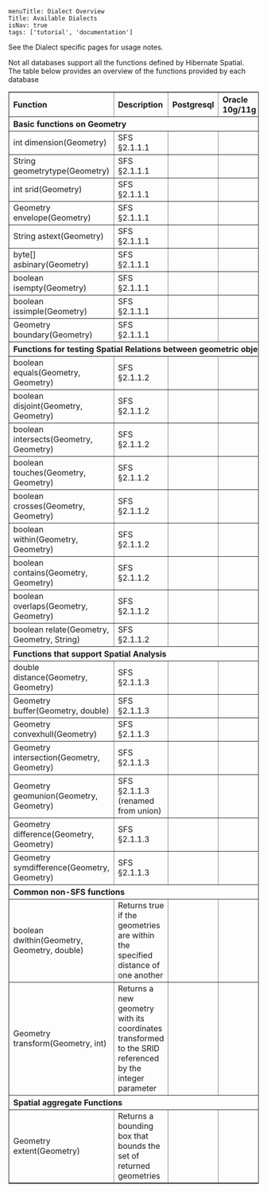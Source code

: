 ```
menuTitle: Dialect Overview
Title: Available Dialects
isNav: true
tags: ['tutorial', 'documentation']
```



See the Dialect specific pages for usage notes.

Not all databases support all the functions defined by Hibernate Spatial. The table below provides an overview of the functions provided by each database

<table align="center" border="1" class="bodyTable">
                <thead>
                    <tr class="a">
                        <th align="left">Function</th><th align="left">Description</th><th align="left">Postgresql</th><th align="left">Oracle 10g/11g</th><th align="left">MySQL</th><th align="left">SQLServer</th><th align="left">GeoDB (H2)</th>
                    </tr>
                    <tr class="b">
                        <th align="left" colspan="7">Basic functions on Geometry</th>
                    </tr>
                </thead>
                <tbody><tr class="a">
                    <td align="left">int dimension(Geometry)</td><td align="left">SFS §2.1.1.1 </td><td align="center"><span class="glyphicon glyphicon-ok-sign"></span></td><td align="center"><span class="glyphicon glyphicon-ok-sign"></span></td><td align="center"><span class="glyphicon glyphicon-ok-sign"></span></td><td align="center"><span class="glyphicon glyphicon-ok-sign"></span></td><td align="center"><span class="glyphicon glyphicon-ok-sign"></span></td>
                </tr>
                <tr class="b">
                    <td align="left">String geometrytype(Geometry)</td><td align="left">SFS §2.1.1.1 </td><td align="center"><span class="glyphicon glyphicon-ok-sign"></span></td><td align="center"><span class="glyphicon glyphicon-ok-sign"></span></td><td align="center"><span class="glyphicon glyphicon-ok-sign"></span></td><td align="center"><span class="glyphicon glyphicon-ok-sign"></span></td><td align="center"><span class="glyphicon glyphicon-ok-sign"></span></td>
                </tr>
                <tr class="a">
                    <td align="left">int srid(Geometry) </td><td align="left">SFS §2.1.1.1 </td><td align="center"><span class="glyphicon glyphicon-ok-sign"></span></td><td align="center"><span class="glyphicon glyphicon-ok-sign"></span></td><td align="center"><span class="glyphicon glyphicon-ok-sign"></span></td><td align="center"><span class="glyphicon glyphicon-ok-sign"></span></td><td align="center"><span class="glyphicon glyphicon-ok-sign"></span></td>
                </tr>
                <tr class="b">
                    <td align="left">Geometry envelope(Geometry)</td><td align="left">SFS §2.1.1.1 </td><td align="center"><span class="glyphicon glyphicon-ok-sign"></span></td><td align="center"><span class="glyphicon glyphicon-ok-sign"></span></td><td align="center"><span class="glyphicon glyphicon-ok-sign"></span></td><td align="center"><span class="glyphicon glyphicon-ok-sign"></span></td><td align="center"><span class="glyphicon glyphicon-ok-sign"></span></td>
                </tr>
                <tr class="a">
                    <td align="left">String astext(Geometry)</td><td align="left">SFS §2.1.1.1 </td><td align="center"><span class="glyphicon glyphicon-ok-sign"></span></td><td align="center"><span class="glyphicon glyphicon-ok-sign"></span></td><td align="center"><span class="glyphicon glyphicon-ok-sign"></span></td><td align="center"><span class="glyphicon glyphicon-ok-sign"></span></td><td align="center"><span class="glyphicon glyphicon-ok-sign"></span></td>
                </tr>
                <tr class="b">
                    <td align="left">byte[] asbinary(Geometry)</td><td align="left">SFS §2.1.1.1 </td><td align="center"><span class="glyphicon glyphicon-ok-sign"></span></td><td align="center"><span class="glyphicon glyphicon-ok-sign"></span></td><td align="center"><span class="glyphicon glyphicon-ok-sign"></span></td><td align="center"><span class="glyphicon glyphicon-ok-sign"></span></td><td align="center"><span class="glyphicon glyphicon-ok-sign"></span></td>
                </tr>
                <tr class="a">
                    <td align="left">boolean isempty(Geometry)</td><td align="left">SFS §2.1.1.1 </td><td align="center"><span class="glyphicon glyphicon-ok-sign"></span></td><td align="center"><span class="glyphicon glyphicon-ok-sign"></span></td><td align="center"><span class="glyphicon glyphicon-ok-sign"></span></td><td align="center"><span class="glyphicon glyphicon-ok-sign"></span></td><td align="center"><span class="glyphicon glyphicon-ok-sign"></span></td>
                </tr>
                <tr class="b">
                    <td align="left">boolean issimple(Geometry)</td><td align="left">SFS §2.1.1.1 </td><td align="center"><span class="glyphicon glyphicon-ok-sign"></span></td><td align="center"><span class="glyphicon glyphicon-ok-sign"></span></td><td align="center"><span class="glyphicon glyphicon-ok-sign"></span></td><td align="center"><span class="glyphicon glyphicon-ok-sign"></span></td><td align="center"><span class="glyphicon glyphicon-ok-sign"></span></td>
                </tr>
                <tr class="a">
                    <td align="left">Geometry boundary(Geometry)</td><td align="left">SFS §2.1.1.1 </td><td align="center"><span class="glyphicon glyphicon-ok-sign"></span></td><td align="center"><span class="glyphicon glyphicon-ok-sign"></span></td><td align="center"><span class="glyphicon glyphicon-minus-sign"></span>
               	</td><td align="center"><span class="glyphicon glyphicon-ok-sign"></span></td><td align="center"><span class="glyphicon glyphicon-ok-sign"></span>
               	</td>
                </tr>
                <tr class="b">
                        <th align="left" colspan="7">Functions for testing Spatial Relations between geometric objects</th>
                </tr>
                <tr class="a">
                    <td align="left">boolean equals(Geometry, Geometry)</td><td align="left">SFS §2.1.1.2 </td><td align="center"><span class="glyphicon glyphicon-ok-sign"></span></td><td align="center"><span class="glyphicon glyphicon-ok-sign"></span></td><td align="center"><span class="glyphicon glyphicon-ok-sign"></span></td><td align="center"><span class="glyphicon glyphicon-ok-sign"></span></td><td align="center"><span class="glyphicon glyphicon-ok-sign"></span></td>
                </tr>
                <tr class="b">
                    <td align="left">boolean disjoint(Geometry, Geometry)</td><td align="left">SFS §2.1.1.2 </td><td align="center"><span class="glyphicon glyphicon-ok-sign"></span></td><td align="center"><span class="glyphicon glyphicon-ok-sign"></span></td><td align="center"><span class="glyphicon glyphicon-ok-sign"></span></td><td align="center"><span class="glyphicon glyphicon-ok-sign"></span></td><td align="center"><span class="glyphicon glyphicon-ok-sign"></span></td>
                </tr>
                <tr class="a">
                    <td align="left">boolean intersects(Geometry, Geometry)</td><td align="left">SFS §2.1.1.2 </td><td align="center"><span class="glyphicon glyphicon-ok-sign"></span></td><td align="center"><span class="glyphicon glyphicon-ok-sign"></span></td><td align="center"><span class="glyphicon glyphicon-ok-sign"></span></td><td align="center"><span class="glyphicon glyphicon-ok-sign"></span></td><td align="center"><span class="glyphicon glyphicon-ok-sign"></span></td>
                </tr>
                <tr class="b">
                    <td align="left">boolean touches(Geometry, Geometry)</td><td align="left">SFS §2.1.1.2 </td><td align="center"><span class="glyphicon glyphicon-ok-sign"></span></td><td align="center"><span class="glyphicon glyphicon-ok-sign"></span></td><td align="center"><span class="glyphicon glyphicon-ok-sign"></span></td><td align="center"><span class="glyphicon glyphicon-ok-sign"></span></td><td align="center"><span class="glyphicon glyphicon-ok-sign"></span></td>
                </tr>
                <tr class="a">
                    <td align="left">boolean crosses(Geometry, Geometry)</td><td align="left">SFS §2.1.1.2 </td><td align="center"><span class="glyphicon glyphicon-ok-sign"></span></td><td align="center"><span class="glyphicon glyphicon-ok-sign"></span></td><td align="center"><span class="glyphicon glyphicon-ok-sign"></span></td><td align="center"><span class="glyphicon glyphicon-ok-sign"></span></td><td align="center"><span class="glyphicon glyphicon-ok-sign"></span></td>
                </tr>
                <tr class="b">
                    <td align="left">boolean within(Geometry, Geometry)</td><td align="left">SFS §2.1.1.2 </td><td align="center"><span class="glyphicon glyphicon-ok-sign"></span></td><td align="center"><span class="glyphicon glyphicon-ok-sign"></span></td><td align="center"><span class="glyphicon glyphicon-ok-sign"></span></td><td align="center"><span class="glyphicon glyphicon-ok-sign"></span></td><td align="center"><span class="glyphicon glyphicon-ok-sign"></span></td>
                </tr>
                <tr class="a">
                    <td align="left">boolean contains(Geometry, Geometry)</td><td align="left">SFS §2.1.1.2 </td><td align="center"><span class="glyphicon glyphicon-ok-sign"></span></td><td align="center"><span class="glyphicon glyphicon-ok-sign"></span></td><td align="center"><span class="glyphicon glyphicon-ok-sign"></span></td><td align="center"><span class="glyphicon glyphicon-ok-sign"></span></td><td align="center"><span class="glyphicon glyphicon-ok-sign"></span></td>
                </tr>
                <tr class="b">
                    <td align="left">boolean overlaps(Geometry, Geometry)</td><td align="left">SFS §2.1.1.2 </td><td align="center"><span class="glyphicon glyphicon-ok-sign"></span></td><td align="center"><span class="glyphicon glyphicon-ok-sign"></span></td><td align="center"><span class="glyphicon glyphicon-ok-sign"></span></td><td align="center"><span class="glyphicon glyphicon-ok-sign"></span></td><td align="center"><span class="glyphicon glyphicon-ok-sign"></span></td>
                </tr>
                <tr class="a">
                    <td align="left">boolean relate(Geometry, Geometry, String) </td><td align="left">SFS §2.1.1.2 </td><td align="center"><span class="glyphicon glyphicon-ok-sign"></span></td><td align="center"><span class="glyphicon glyphicon-ok-sign"></span></td><td align="center"><span class="glyphicon glyphicon-minus-sign"></span>
               	</td><td align="center"><span class="glyphicon glyphicon-ok-sign"></span></td><td align="center"><span class="glyphicon glyphicon-ok-sign"></span>
               	</td>
                </tr>
                <tr class="b">
                        <th align="left" colspan="7">Functions that support Spatial Analysis</th>
                </tr>
                <tr class="a">
                    <td align="left">double distance(Geometry, Geometry)</td><td align="left">SFS §2.1.1.3 </td><td align="center"><span class="glyphicon glyphicon-ok-sign"></span></td><td align="center"><span class="glyphicon glyphicon-ok-sign"></span></td><td align="center"><span class="glyphicon glyphicon-minus-sign"></span>
               	</td><td align="center"><span class="glyphicon glyphicon-ok-sign"></span></td><td align="center"><span class="glyphicon glyphicon-ok-sign"></span>
               	</td>
                </tr>
                <tr class="b">
                    <td align="left">Geometry buffer(Geometry, double)</td><td align="left">SFS §2.1.1.3 </td><td align="center"><span class="glyphicon glyphicon-ok-sign"></span></td><td align="center"><span class="glyphicon glyphicon-ok-sign"></span></td><td align="center"><span class="glyphicon glyphicon-minus-sign"></span>
               	</td><td align="center"><span class="glyphicon glyphicon-ok-sign"></span></td><td align="center"><span class="glyphicon glyphicon-ok-sign"></span></td>
                </tr>
                <tr class="a">
                    <td align="left">Geometry convexhull(Geometry)</td><td align="left">SFS §2.1.1.3 </td><td align="center"><span class="glyphicon glyphicon-ok-sign"></span></td><td align="center"><span class="glyphicon glyphicon-ok-sign"></span></td><td align="center"><span class="glyphicon glyphicon-minus-sign"></span>
               	</td><td align="center"><span class="glyphicon glyphicon-ok-sign"></span></td><td align="center"><span class="glyphicon glyphicon-ok-sign"></span>
               	</td>
                </tr>
                <tr class="b">
                    <td align="left">Geometry intersection(Geometry, Geometry)</td><td align="left">SFS §2.1.1.3 </td><td align="center"><span class="glyphicon glyphicon-ok-sign"></span></td><td align="center"><span class="glyphicon glyphicon-ok-sign"></span></td><td align="center"><span class="glyphicon glyphicon-minus-sign"></span>
               	</td><td align="center"><span class="glyphicon glyphicon-ok-sign"></span></td><td align="center"><span class="glyphicon glyphicon-ok-sign"></span>
               	</td>
                </tr>
                <tr class="a">
                    <td align="left">Geometry geomunion(Geometry, Geometry)</td><td align="left">SFS §2.1.1.3 (renamed from union)</td><td align="center"><span class="glyphicon glyphicon-ok-sign"></span></td><td align="center"><span class="glyphicon glyphicon-ok-sign"></span></td><td align="center"><span class="glyphicon glyphicon-minus-sign"></span>
               	</td><td align="center"><span class="glyphicon glyphicon-ok-sign"></span></td><td align="center"><span class="glyphicon glyphicon-ok-sign"></span>
               	</td>
                </tr>
                <tr class="b">
                    <td align="left">Geometry difference(Geometry, Geometry)</td><td align="left">SFS §2.1.1.3 </td><td align="center"><span class="glyphicon glyphicon-ok-sign"></span></td><td align="center"><span class="glyphicon glyphicon-ok-sign"></span></td><td align="center"><span class="glyphicon glyphicon-minus-sign"></span>
               	</td><td align="center"><span class="glyphicon glyphicon-ok-sign"></span></td><td align="center"><span class="glyphicon glyphicon-ok-sign"></span>
               	</td>
                </tr>
                <tr class="a">
                    <td align="left">Geometry symdifference(Geometry, Geometry)</td><td align="left">SFS §2.1.1.3 </td><td align="center"><span class="glyphicon glyphicon-ok-sign"></span></td><td align="center"><span class="glyphicon glyphicon-ok-sign"></span></td><td align="center"><span class="glyphicon glyphicon-minus-sign"></span>
               	</td><td align="center"><span class="glyphicon glyphicon-ok-sign"></span></td><td align="center"><span class="glyphicon glyphicon-ok-sign"></span>
               	</td>
                </tr>
                <tr class="b">
                        <th align="left" colspan="7">Common non-SFS functions</th>
                </tr>
                <tr class="a">
                    <td align="left">boolean dwithin(Geometry, Geometry, double)</td><td align="left">Returns true if the geometries are within the specified distance of one another</td><td align="center"><span class="glyphicon glyphicon-ok-sign"></span></td><td align="center"><span class="glyphicon glyphicon-ok-sign"></span>
               	</td><td align="center"><span class="glyphicon glyphicon-minus-sign"></span>
               	</td><td align="center"><span class="glyphicon glyphicon-minus-sign"></span>
               	</td><td align="center"><span class="glyphicon glyphicon-ok-sign"></span></td>
                </tr>
                <tr class="b">
                    <td align="left">Geometry transform(Geometry, int)</td><td align="left">Returns a new geometry with its coordinates transformed to the SRID referenced by the integer parameter</td><td align="center"><span class="glyphicon glyphicon-ok-sign"></span></td><td align="center"><span class="glyphicon glyphicon-ok-sign"></span></td><td align="center"><span class="glyphicon glyphicon-minus-sign"></span>
               	</td><td align="center"><span class="glyphicon glyphicon-minus-sign"></span>
               	</td><td align="center"><span class="glyphicon glyphicon-minus-sign"></span>
               	</td>
                 </tr>
                <tr class="a">
                        <th align="left" colspan="7">Spatial aggregate Functions</th>
                </tr>
                <tr class="b">
                    <td align="left">Geometry extent(Geometry)</td><td align="left">Returns a bounding box that bounds the set of returned geometries</td><td align="center"><span class="glyphicon glyphicon-ok-sign"></span></td><td align="center"><span class="glyphicon glyphicon-ok-sign"></span></td><td align="center"><span class="glyphicon glyphicon-minus-sign"></span>
               	</td><td align="center"><span class="glyphicon glyphicon-minus-sign"></span>
               	</td><td align="center"><span class="glyphicon glyphicon-minus-sign"></span>
               	</td>
                 </tr>
            </tbody></table>